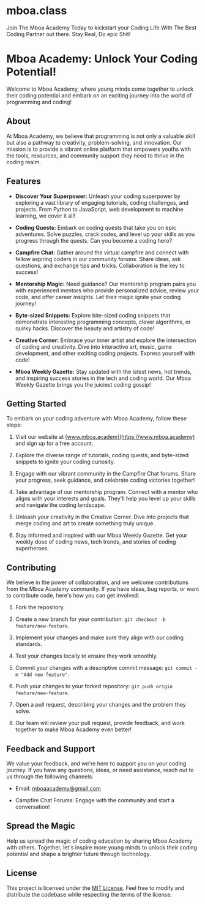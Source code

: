 # mboa.class
Join The Mboa Academy Today to kickstart your Coding Life With The Best Coding Partner out there. Stay Real, Do epic Shit!
# Mboa Academy: Unlock Your Coding Potential!

Welcome to Mboa Academy, where young minds come together to unlock their coding potential and embark on an exciting journey into the world of programming and coding!

## About

At Mboa Academy, we believe that programming is not only a valuable skill but also a pathway to creativity, problem-solving, and innovation. Our mission is to provide a vibrant online platform that empowers youths with the tools, resources, and community support they need to thrive in the coding realm.

## Features

- **Discover Your Superpower:** Unleash your coding superpower by exploring a vast library of engaging tutorials, coding challenges, and projects. From Python to JavaScript, web development to machine learning, we cover it all!

- **Coding Quests:** Embark on coding quests that take you on epic adventures. Solve puzzles, crack codes, and level up your skills as you progress through the quests. Can you become a coding hero?

- **Campfire Chat:** Gather around the virtual campfire and connect with fellow aspiring coders in our community forums. Share ideas, ask questions, and exchange tips and tricks. Collaboration is the key to success!

- **Mentorship Magic:** Need guidance? Our mentorship program pairs you with experienced mentors who provide personalized advice, review your code, and offer career insights. Let their magic ignite your coding journey!

- **Byte-sized Snippets:** Explore bite-sized coding snippets that demonstrate interesting programming concepts, clever algorithms, or quirky hacks. Discover the beauty and artistry of code!

- **Creative Corner:** Embrace your inner artist and explore the intersection of coding and creativity. Dive into interactive art, music, game development, and other exciting coding projects. Express yourself with code!

- **Mboa Weekly Gazette:** Stay updated with the latest news, hot trends, and inspiring success stories in the tech and coding world. Our Mboa Weekly Gazette brings you the juiciest coding gossip!

## Getting Started

To embark on your coding adventure with Mboa Academy, follow these steps:

1. Visit our website at [www.mboa.academ](https://www.mboa.academy) and sign up for a free account.

2. Explore the diverse range of tutorials, coding quests, and byte-sized snippets to ignite your coding curiosity.

3. Engage with our vibrant community in the Campfire Chat forums. Share your progress, seek guidance, and celebrate coding victories together!

4. Take advantage of our mentorship program. Connect with a mentor who aligns with your interests and goals. They'll help you level up your skills and navigate the coding landscape.

5. Unleash your creativity in the Creative Corner. Dive into projects that merge coding and art to create something truly unique.

6. Stay informed and inspired with our Mboa Weekly Gazette. Get your weekly dose of coding news, tech trends, and stories of coding superheroes.

## Contributing

We believe in the power of collaboration, and we welcome contributions from the Mboa Academy community. If you have ideas, bug reports, or want to contribute code, here's how you can get involved:

1. Fork the repository.

2. Create a new branch for your contribution: `git checkout -b feature/new-feature`.

3. Implement your changes and make sure they align with our coding standards.

4. Test your changes locally to ensure they work smoothly.

5. Commit your changes with a descriptive commit message: `git commit -m "Add new feature"`.

6. Push your changes to your forked repository: `git push origin feature/new-feature`.

7. Open a pull request, describing your changes and the problem they solve.

8. Our team will review your pull request, provide feedback, and work together to make Mboa Academy even better!

## Feedback and Support

We value your feedback, and we're here to support you on your coding journey. If you have any questions, ideas, or need assistance, reach out to us through the following channels:

- Email: mboaacademy@gmail.com

- Campfire Chat Forums: Engage with the community and start a conversation!

## Spread the Magic

Help us spread the magic of coding education by sharing Mboa Academy with others. Together, let's inspire more young minds to unlock their coding potential and shape a brighter future through technology.

## License

This project is licensed under the [MIT License](LICENSE). Feel free to modify and distribute the codebase while respecting the terms of the license.

